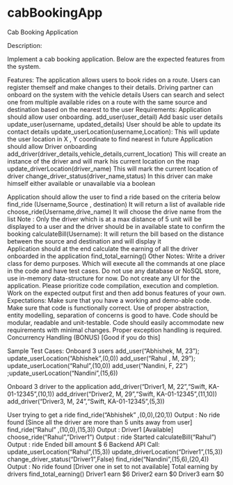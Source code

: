 # cabBookingApp


Cab Booking Application

Description:

Implement a cab booking application. Below are the expected features from the system.

Features:
The application allows users to book rides on a route.
Users can register themself and make changes to their details.
Driving partner can onboard on the system with the vehicle details
Users can search and select one from multiple available rides on a route with the same source and destination based on the nearest to the user
Requirements:
Application should allow user onboarding.
add_user(user_detail)
Add basic user details
update_user(username, updated_details)
User should be able to update its contact details
update_userLocation(username,Location):
This will update the user location in X , Y coordinate to find nearest in future
Application should allow Driver onboarding
add_driver(driver_details,vehicle_details,current_location)
This will create an instance of the driver and will mark his current location on the map
update_driverLocation(driver_name)
This will mark the current location of driver 
change_driver_status(driver_name,status)
In this driver can make himself either available or unavailable via a boolean
      
Application should allow the user to find a ride based on the criteria below
find_ride (Username,Source , destination)
It will return a list of available ride 
choose_ride(Username,drive_name)
It will choose the drive name from the list
	Note : Only the driver which is at a max distance of 5 unit will be displayed to a user and 
		the driver should be in available state to confirm the booking
calculateBill(Username):
It will return the bill based on the distance between the source and destination and will display it    
Application should at the end calculate the earning of all the driver onboarded in the      application find_total_earning()
Other Notes:
Write a driver class for demo purposes. Which will execute all the commands at one place in the code and have test cases.
Do not use any database or NoSQL store, use in-memory data-structure for now. 
Do not create any UI for the application.
Please prioritize code compilation, execution and completion. 
Work on the expected output first and then add bonus features of your own.
Expectations:
Make sure that you have a working and demo-able code.
Make sure that code is functionally correct.
Use of proper abstraction, entity modelling, separation of concerns is good to have.
Code should be modular, readable and unit-testable.
Code should easily accommodate new requirements with minimal changes.
Proper exception handling is required.
Concurrency Handling (BONUS) [Good if you do this]

Sample Test Cases:
Onboard 3 users
add_user(“Abhishek, M, 23”); update_userLocation(“Abhishek”,(0,0)) 
add_user(“Rahul , M, 29”); update_userLocation(“Rahul”,(10,0))
add_user(“Nandini, F, 22”) ;update_userLocation(“Nandini”,(15,6))

Onboard 3 driver to the application
add_driver(“Driver1, M, 22”,“Swift, KA-01-12345”,(10,1))
add_driver(“Driver2, M, 29”,“Swift, KA-01-12345”,(11,10))
add_driver(“Driver3, M, 24”,“Swift, KA-01-12345”,(5,3))
	
User trying to get a ride 
find_ride(“Abhishek” ,(0,0),(20,1))
		Output : No ride found [Since all the driver are more than 5 units away from user]
find_ride(“Rahul” ,(10,0),(15,3))
		Output : Driver1 [Available]
		choose_ride(“Rahul”,”Driver1”)
		Output : ride Started
		calculateBill(“Rahul”)
		Output : ride Ended bill amount $ 6
		Backend API Call:	update_userLocation(“Rahul”,(15,3))
					update_driverLocation(“Driver1”,(15,3))
change_driver_status(“Driver1”,False)
find_ride(“Nandini”,(15,6),(20,4))
Output : No ride found [Driver one in set to not available]
Total earning by drivers
find_total_earning()
Driver1 earn $6
Driver2 earn $0
Driver3 earn $0
